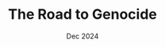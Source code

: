 ---
locale: en
title: The Road to Genocide
intent: Intent
titleWithHighlight: the road to <strong>genocide</strong>
chapters: Chapters
intro: Intro
starvation: Starvation
infrastructure: Infrastructure
displacement: Displacement
civilianHarm: Civilian Harm
end: Conclusion
about: About
producedBy: Produced By
visualizingPalestine: Visualizing Palestine
sources: Sources
sourcesDescription: You can view the full database of <a href="https://intent.law4palestine.org/">hundreds of genocidal statements</a> used in this piece, which were collected by <a href="https://law4palestine.org/">Law for Palestine</a>. Find all other sources for this story at <a href="http://bit.ly/road-to-genocide">bit.ly/road-to-genocide</a>.
aboutVP: Visualizing Palestine uses data and research to visually communicate Palestinian experiences to provoke narrative change.
aboutVP2: VP envisions a liberated future for Palestinians in a world free from oppression. <a href="https://visualizingpalestine.org/">Learn more</a>
date: Dec 2024
share: Share
facebook: Facebook
twitter: Twitter
email: Email
whatsApp: WhatsApp
reddit: Reddit
telegram: Telegram
linkedIn: LinkedIn
copyToClipboard: Copy to clipboard
copied: Copied!
couldNotCopy: Could not copy
---